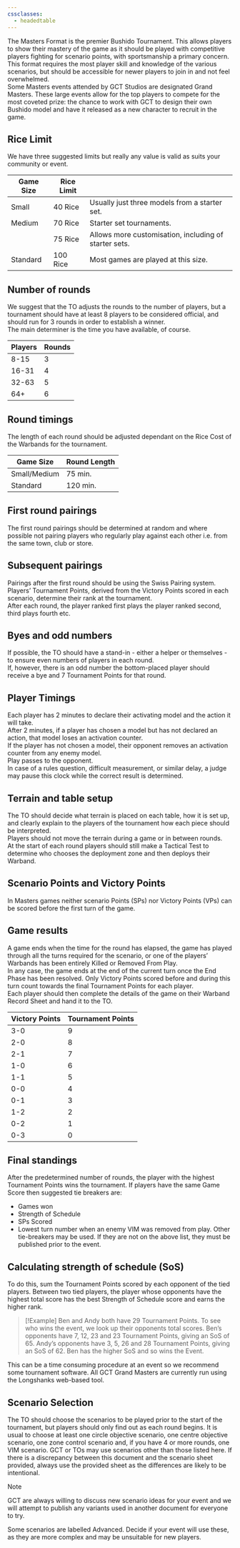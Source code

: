 ```yaml
---
cssclasses:
  - headedtable
---
```

The Masters Format is the premier Bushido Tournament. This allows players to show their mastery of the game as it should be played with competitive players fighting for scenario points, with sportsmanship a primary concern.  
This format requires the most player skill and knowledge of the various scenarios, but should be accessible for newer players to join in and not feel overwhelmed.  
Some Masters events attended by GCT Studios are designated Grand Masters. These large events allow for the top players to compete for the most coveted prize: the chance to work with GCT to design their own Bushido model and have it released as a new character to recruit in the game.  

## Rice Limit
We have three suggested limits but really any value is valid as suits your community or event.

| Game Size | Rice Limit |                                                       |
| --------- | ---------- | ----------------------------------------------------- |
| Small     | 40 Rice    | Usually just three models from a starter set.         |
| Medium    | 70 Rice    | Starter set tournaments.                              |
|           | 75 Rice    | Allows more customisation, including of starter sets. |
| Standard  | 100 Rice   | Most games are played at this size.                   |
## Number of rounds
We suggest that the TO adjusts the rounds to the number of players, but a tournament should have at least 8 players to be considered official, and should run for 3 rounds in order to establish a winner.   
The main determiner is the time you have available, of course.  

| Players | Rounds |
| ------- | ------ |
| 8-15    | 3      |
| 16-31   | 4      |
| 32-63   | 5      |
| 64+     | 6      |
## Round timings
The length of each round should be adjusted dependant on the Rice Cost of the Warbands for the tournament.  

| Game Size    | Round Length |
| ------------ | ------------ |
| Small/Medium | 75 min.      |
| Standard     | 120 min.     |

## First round pairings
The first round pairings should be determined at random and where possible not pairing players who regularly play against each other i.e. from the same town, club or store.  
## Subsequent pairings
Pairings after the first round should be using the Swiss Pairing system.  
Players’ Tournament Points, derived from the Victory Points scored in each scenario, deter­mine their rank at the tournament.  
After each round, the player ranked first plays the player ranked second, third plays fourth etc.  
## Byes and odd numbers
If possible, the TO should have a stand-in - either a helper or themselves - to ensure even numbers of players in each round.  
If, however, there is an odd number the bottom-placed player should receive a bye and 7 Tournament Points for that round.   
## Player Timings
Each player has 2 minutes to declare their activating model and the action it will take.  
After 2 minutes, if a player has chosen a model but has not declared an action, that model loses an activation counter.  
If the player has not chosen a model, their opponent removes an activation counter from any enemy model.  
Play passes to the opponent.  
In case of a rules question, difficult measurement, or similar delay, a judge may pause this clock while the correct result is determined.  
## Terrain and table setup
The TO should decide what terrain is placed on each table, how it is set up, and clearly explain to the players of the tournament how each piece should be interpreted.  
Players should not move the terrain during a game or in between rounds.  
At the start of each round players should still make a Tactical Test to determine who chooses the deployment zone and then deploys their Warband.   
## Scenario Points and Victory Points
In Masters games neither scenario Points (SPs) nor Victory Points (VPs) can be scored before the first turn of the game.  
## Game results
A game ends when the time for the round has elapsed, the game has played through all the turns required for the scenario, or one of the players’ Warbands has been entirely Killed or Removed From Play.  
In any case, the game ends at the end of the current turn once the End Phase has been resolved. Only Victory Points scored before and during this turn count towards the final Tournament Points for each player.  
Each player should then complete the details of the game on their Warband Record Sheet and hand it to the TO.  

| Victory Points | Tournament Points |
| -------------- | ----------------- |
| 3-0            | 9                 |
| 2-0            | 8                 |
| 2-1            | 7                 |
| 1-0            | 6                 |
| 1-1            | 5                 |
| 0-0            | 4                 |
| 0-1            | 3                 |
| 1-2            | 2                 |
| 0-2            | 1                 |
| 0-3            | 0                 |
## Final standings
After the predetermined number of rounds, the player with the highest Tournament Points wins the tournament. If players have the same Game Score then suggested tie breakers are: 
- Games won
- Strength of Schedule
- SPs Scored
- Lowest turn number when an enemy VIM was removed from play.
Other tie-breakers may be used. If they are not on the above list, they must be published prior to the event.
## Calculating strength of schedule (SoS)
To do this, sum the Tournament Points scored by each opponent of the tied players. Between two tied players, the player whose opponents have the highest total score has the best Strength of Schedule score and earns the higher rank.  

> [!Example]
Ben and Andy both have 29 Tournament Points.  To see who wins the event, we look up their opponents total scores.
Ben’s opponents have 7, 12, 23 and 23 Tournament Points, giving an SoS of 65.
Andy’s opponents have 3, 5, 26 and 28 Tournament Points, giving an SoS of 62.
Ben has the higher SoS and so wins the Event.

This can be a time consuming procedure at an event so we recommend some tournament software.  All GCT Grand Masters are currently run using the Longshanks web-based tool.  
## Scenario Selection
The TO should choose the scenarios to be played prior to the start of the tournament, but players should only find out as each round begins. It is usual to choose at least one circle objective scenario, one centre objective scenario, one zone control scenario and, if you have 4 or more rounds, one VIM scenario. GCT or TOs may use scenarios other than those listed here. If there is a discrepancy between this document and the scenario sheet provided, always use the provided sheet as the differences are likely to be intentional.  

> [!NOTE]
> GCT are always willing to discuss new scenario ideas for your event and we will attempt to publish any variants used in another document for everyone to try.

Some scenarios are labelled Advanced. Decide if your event will use these, as they are more complex and may be unsuitable for new players.  